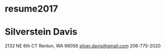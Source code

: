 # resume2017
# Silverstein Davis
2132 NE 6th CT Renton, WA 98056
silver.davis@gmail.com
206-775-2020
